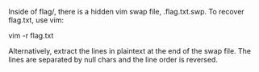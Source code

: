 Inside of flag/, there is a hidden vim swap file, .flag.txt.swp.
To recover flag.txt, use vim:

vim -r flag.txt

Alternatively, extract the lines in plaintext at the end of the swap file. The lines are separated by null chars and the line order is reversed.